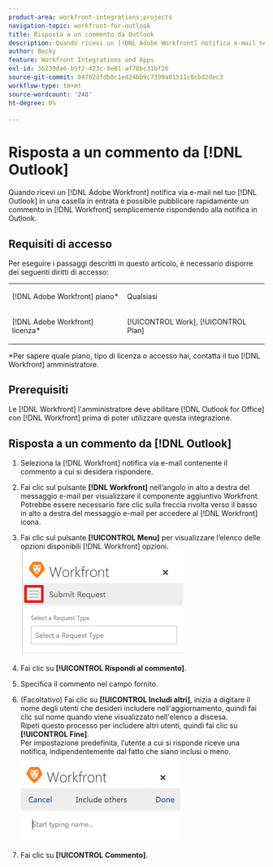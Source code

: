 ```yaml
---
product-area: workfront-integrations;projects
navigation-topic: workfront-for-outlook
title: Risposta a un commento da Outlook
description: Quando ricevi un [!DNL Adobe Workfront] notifica e-mail nella casella in entrata di Outlook, è possibile pubblicare rapidamente un commento a [!DNL Workfront] semplicemente rispondendo alla notifica in Outlook.
author: Becky
feature: Workfront Integrations and Apps
exl-id: 36239da6-b5f2-423c-9e81-af78bc31bf26
source-git-commit: 04782dfdb8c1ed24bb9c7399a01511c0cbd2dec3
workflow-type: tm+mt
source-wordcount: '248'
ht-degree: 0%

---
```


# Risposta a un commento da [!DNL Outlook]

Quando ricevi un [!DNL Adobe Workfront] notifica via e-mail nel tuo [!DNL Outlook] in una casella in entrata è possibile pubblicare rapidamente un commento in [!DNL Workfront] semplicemente rispondendo alla notifica in Outlook.

## Requisiti di accesso

Per eseguire i passaggi descritti in questo articolo, è necessario disporre dei seguenti diritti di accesso:

<table style="table-layout:auto"> 
 <col> 
 <col> 
 <tbody> 
  <tr> 
   <td role="rowheader">[!DNL Adobe Workfront] piano*</td> 
   <td> <p>Qualsiasi</p> </td> 
  </tr> 
  <tr> 
   <td role="rowheader">[!DNL Adobe Workfront] licenza*</td> 
   <td> <p>[!UICONTROL Work], [!UICONTROL Plan]</p> </td> 
  </tr> 
 </tbody> 
</table>

&#42;Per sapere quale piano, tipo di licenza o accesso hai, contatta il tuo [!DNL Workfront] amministratore.

## Prerequisiti

Le [!DNL Workfront] l&#39;amministratore deve abilitare [!DNL Outlook for Office] con [!DNL Workfront] prima di poter utilizzare questa integrazione.

## Risposta a un commento da [!DNL Outlook]

1. Seleziona la [!DNL Workfront] notifica via e-mail contenente il commento a cui si desidera rispondere.
1. Fai clic sul pulsante **[!DNL Workfront]** nell’angolo in alto a destra del messaggio e-mail per visualizzare il componente aggiuntivo Workfront.\
   Potrebbe essere necessario fare clic sulla freccia rivolta verso il basso in alto a destra del messaggio e-mail per accedere al [!DNL Workfront] icona.

1. Fai clic sul pulsante **[!UICONTROL Menu]** per visualizzare l’elenco delle opzioni disponibili [!DNL Workfront] opzioni.\
   ![o365_addin_menu_icon.png](assets/o365-addin-menu-icon.png)

1. Fai clic su **[!UICONTROL Rispondi al commento]**.
1. Specifica il commento nel campo fornito.
1. (Facoltativo) Fai clic su **[!UICONTROL Includi altri]**, inizia a digitare il nome degli utenti che desideri includere nell&#39;aggiornamento, quindi fai clic sul nome quando viene visualizzato nell&#39;elenco a discesa.\
   Ripeti questo processo per includere altri utenti, quindi fai clic su **[!UICONTROL Fine]**.\
   Per impostazione predefinita, l’utente a cui si risponde riceve una notifica, indipendentemente dal fatto che siano inclusi o meno.\
   ![o365_addin_includeother.png](assets/o365-addin-includeothers.png)

1. Fai clic su **[!UICONTROL Commento]**.

